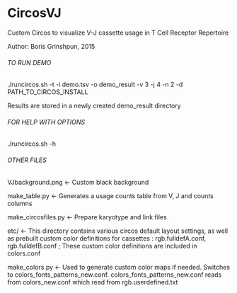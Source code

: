 # CircosVJ
Custom Circos to visualize V-J cassette usage in T Cell Receptor Repertoire

Author: Boris Grinshpun, 2015

###### TO RUN DEMO ######
./runcircos.sh -t -i demo.tsv -o demo_result -v 3 -j 4 -n 2 -d PATH_TO_CIRCOS_INSTALL

Results are stored in a newly created demo_result directory


###### FOR HELP WITH OPTIONS #####
./runcircos.sh -h


###### OTHER FILES ######
VJbackground.png <- Custom black background

make_table.py <- Generates a usage counts table from V, J and counts columns

make_circosfiles.py <- Prepare karyotype and link files

etc/ <- This directory contains various circos default layout settings, as well as prebuilt custom color definitions for cassettes : rgb.fulldefA.conf, rgb.fulldefB.conf ; These custom color definitions are included in colors.conf

make_colors.py <- Used to generate custom color maps if needed. Switches to colors_fonts_patterns_new.conf.
colors_fonts_patterns_new.conf reads from colors_new.conf which read from rgb.userdefined.txt








